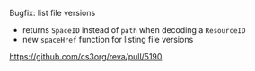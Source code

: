 Bugfix: list file versions

- returns `SpaceID` instead of `path` when decoding a `ResourceID`
- new `spaceHref` function for listing file versions

https://github.com/cs3org/reva/pull/5190
